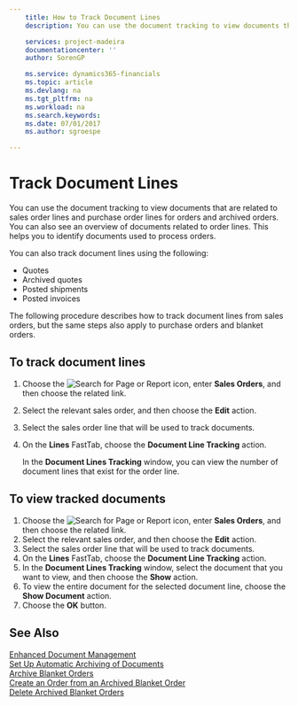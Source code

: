 ```yaml
---
    title: How to Track Document Lines
    description: You can use the document tracking to view documents that are related to sales order lines and purchase order lines for orders and archived orders. You can also see an overview of documents related to order lines.

    services: project-madeira 
    documentationcenter: ''
    author: SorenGP

    ms.service: dynamics365-financials
    ms.topic: article
    ms.devlang: na
    ms.tgt_pltfrm: na
    ms.workload: na
    ms.search.keywords:
    ms.date: 07/01/2017
    ms.author: sgroespe

---
```

# Track Document Lines
You can use the document tracking to view documents that are related to sales order lines and purchase order lines for orders and archived orders. You can also see an overview of documents related to order lines. This helps you to identify documents used to process orders.  

You can also track document lines using the following:  

- Quotes  
- Archived quotes  
- Posted shipments  
- Posted invoices  

The following procedure describes how to track document lines from sales orders, but the same steps also apply to purchase orders and blanket orders.  

## To track document lines  

1.  Choose the ![Search for Page or Report](../../media/ui-search/search_small.png "Search for Page or Report icon") icon, enter **Sales Orders**, and then choose the related link.  
2.  Select the relevant sales order, and then choose the **Edit** action.  
3.  Select the sales order line that will be used to track documents.  
4.  On the **Lines** FastTab, choose the **Document Line Tracking** action.  

    In the **Document Lines Tracking** window, you can view the number of document lines that exist for the order line.  

## To view tracked documents  

1.  Choose the ![Search for Page or Report](../../media/ui-search/search_small.png "Search for Page or Report icon") icon, enter **Sales Orders**, and then choose the related link.  
2.  Select the relevant sales order, and then choose the **Edit** action.  
3.  Select the sales order line that will be used to track documents.  
4.  On the **Lines** FastTab, choose the **Document Line Tracking** action.  
5.  In the **Document Lines Tracking** window, select the document that you want to view, and then choose the **Show** action.  
6.  To view the entire document for the selected document line, choose the **Show Document** action.  
7.  Choose the **OK** button.  

## See Also  
 [Enhanced Document Management](enhanced-document-management.md)   
 [Set Up Automatic Archiving of Documents](how-to-set-up-automatic-archiving-of-documents.md)   
 [Archive Blanket Orders](how-to-archive-blanket-orders.md)   
 [Create an Order from an Archived Blanket Order](how-to-create-an-order-from-an-archived-blanket-order.md)   
 [Delete Archived Blanket Orders](how-to-delete-archived-blanket-orders.md)
